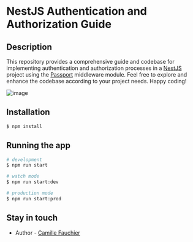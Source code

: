 # NestJS Authentication and Authorization Guide

## Description

This repository provides a comprehensive guide and codebase for implementing authentication and authorization processes in a [NestJS ](https://nestjs.com/)project using the [Passport](https://www.passportjs.org/) middleware module.
Feel free to explore and enhance the codebase according to your project needs. Happy coding!

![image](https://github.com/sipios/tuto-authentication-nestjs/assets/129767301/50ef3c15-d4da-4eb9-ba9b-b196c84aa9e4)


## Installation

```bash
$ npm install
```

## Running the app

```bash
# development
$ npm run start

# watch mode
$ npm run start:dev

# production mode
$ npm run start:prod
```

## Stay in touch

- Author - [Camille Fauchier](https://www.linkedin.com/in/camille-fauchier/)
